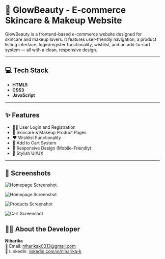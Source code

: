 # 🌟 GlowBeauty - E-commerce Skincare & Makeup Website

GlowBeauty is a frontend-based e-commerce website designed for skincare and makeup lovers. It features user-friendly navigation, a product listing interface, login/register functionality, wishlist, and an add-to-cart system — all with a clean, responsive design.

---

## 💻 Tech Stack

- **HTML5**
- **CSS3**
- **JavaScript**

---

## ✨ Features

- 👩‍💻 User Login and Registration  
- 💅 Skincare & Makeup Product Pages  
- ❤️ Wishlist Functionality  
- 🛒 Add to Cart System  
- 📱 Responsive Design (Mobile-Friendly)  
- 🎨 Stylish UI/UX

---



## 📸 Screenshots

![Homepage Screenshot](https://github.com/user-attachments/assets/7f38fdec-afc9-4f29-909d-71e8d5da37f2)

![Homepage Screenshot](https://github.com/user-attachments/assets/25fd5c92-556c-49e8-bd15-35e5c30e4fda)

![Products Screenshot](https://github.com/user-attachments/assets/3a277dcb-0f4c-4b03-8f62-69153d54c1f3)

![Cart Screenshot](https://github.com/user-attachments/assets/95a703ad-ca30-4b29-9ef3-4f910258ca0c)








## 👩‍💻 About the Developer

**Niharika**  
📧 Email: [niharikak0313@gmail.com](mailto:niharikak0313@gmail.com)  
🔗 LinkedIn: [linkedin.com/in/niharika-k](https://www.linkedin.com/in/niharika-k-9502b32a4)
